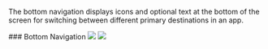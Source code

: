 The bottom navigation displays icons and optional text at the bottom of the screen for switching between different primary destinations in an app.

<DisplayToggle onText="Dark" offText="Light" label="Theme Switcher">
### Bottom Navigation

<img className="off" src="https://res.cdn.office.net/files/fabric-cdn-prod_20230126.003/fabric-website/images/controls/android/updated/img_bottomnavigation_01_light.png?text=LightMode" />
<img className="on" src="https://res.cdn.office.net/files/fabric-cdn-prod_20230126.003/fabric-website/images/controls/android/updated/img_bottomnavigation_01_dark.png?text=DarkMode" />
</DisplayToggle>
